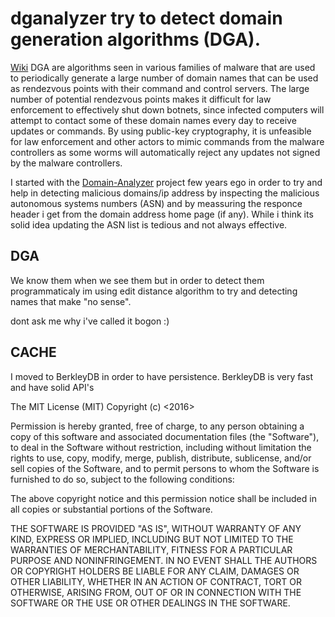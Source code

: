 dganalyzer try to detect domain generation algorithms (DGA).
============================================================
[Wiki](https://en.wikipedia.org/wiki/Domain_generation_algorithm) DGA are algorithms seen in various families of malware that are used to periodically generate a large number of domain names that can be used as rendezvous points with their command and control servers. The large number of potential rendezvous points makes it difficult for law enforcement to effectively shut down botnets, since infected computers will attempt to contact some of these domain names every day to receive updates or commands. By using public-key cryptography, it is unfeasible for law enforcement and other actors to mimic commands from the malware controllers as some worms will automatically reject any updates not signed by the malware controllers.

I started with the [Domain-Analyzer](https://github.com/udishamir/Domain-Analyzer) project few years ego in order to try and help in detecting malicious domains/ip address by inspecting the  malicious autonomous systems numbers  (ASN) and by meassuring the responce header i get from the domain address home page (if any). While i think its solid idea updating the ASN list is tedious and not always effective.  

## DGA 
We know them when we see them but in order to detect them programmaticaly im using edit distance algorithm to try and detecting names that make "no sense".

dont ask me why i've called it bogon :)

## CACHE
I moved to BerkleyDB in order to have persistence. BerkleyDB is very fast and have solid API's 

The MIT License (MIT)
Copyright (c) <2016> <copyright holders>

Permission is hereby granted, free of charge, to any person obtaining a copy of this software and associated documentation files (the "Software"), to deal in the Software without restriction, including without limitation the rights to use, copy, modify, merge, publish, distribute, sublicense, and/or sell copies of the Software, and to permit persons to whom the Software is furnished to do so, subject to the following conditions:

The above copyright notice and this permission notice shall be included in all copies or substantial portions of the Software.

THE SOFTWARE IS PROVIDED "AS IS", WITHOUT WARRANTY OF ANY KIND, EXPRESS OR IMPLIED, INCLUDING BUT NOT LIMITED TO THE WARRANTIES OF MERCHANTABILITY, FITNESS FOR A PARTICULAR PURPOSE AND NONINFRINGEMENT. IN NO EVENT SHALL THE AUTHORS OR COPYRIGHT HOLDERS BE LIABLE FOR ANY CLAIM, DAMAGES OR OTHER LIABILITY, WHETHER IN AN ACTION OF CONTRACT, TORT OR OTHERWISE, ARISING FROM, OUT OF OR IN CONNECTION WITH THE SOFTWARE OR THE USE OR OTHER DEALINGS IN THE SOFTWARE.
